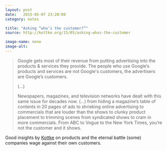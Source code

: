 ```yaml
---
layout: post
date:   2015-05-07 23:28:00
category: notes

title: "Asking “who’s the customer?”"
source: http://kottke.org/15/05/asking-whos-the-customer

image-name: none
image-alt: 
---
```


> Google gets most of their revenue from putting advertising into the products & services they provide. The people who use Google‘s products and services are not Google's customers, the advertisers are Google’s customers.  
>  
> (...)  
>
> Newspapers, magazines, and television networks have dealt with this same issue for decades now. (...) from hiding a magazine‘s table of contents in 20 pages of ads to shrieking online advertising to commercials that are louder than the shows to clunky product placement to trimming scenes from syndicated shows to cram in more commercials. From ABC to Vogue to the New York Times, you’re not the customer and it shows.

Good insights by [Kottke](http://kottke.org/) on products and the eternal battle (some) companies wage against their own customers.


